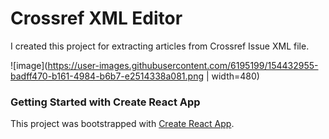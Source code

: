 # Crossref XML Editor
I created this project for extracting articles from Crossref Issue XML file.

![image](https://user-images.githubusercontent.com/6195199/154432955-badff470-b161-4984-b6b7-e2514338a081.png | width=480)

### Getting Started with Create React App

This project was bootstrapped with [Create React App](https://github.com/facebook/create-react-app).

